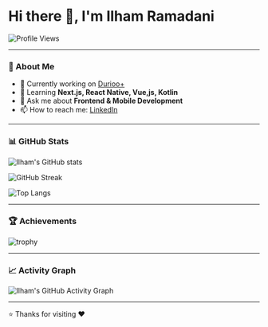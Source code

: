 # Hi there 👋, I'm Ilham Ramadani

![Profile Views](https://komarev.com/ghpvc/?username=ilhamdani97&label=Profile%20views&color=0e75b6&style=flat)

---

### 🚀 About Me
- 🔭 Currently working on [Durioo+](https://duriooplus.com)
- 🌱 Learning **Next.js, React Native, Vue,js, Kotlin**
- 💬 Ask me about **Frontend & Mobile Development**
- 📫 How to reach me: [LinkedIn](https://linkedin.com/in/ilham-ramadani)

---

### 📊 GitHub Stats
![Ilham's GitHub stats](https://github-readme-stats.vercel.app/api?username=ilhamdani97&show_icons=true&theme=tokyonight&hide_border=true)

![GitHub Streak](https://github-readme-streak-stats.herokuapp.com/?user=ilhamdani97&theme=tokyonight&hide_border=true)

![Top Langs](https://github-readme-stats.vercel.app/api/top-langs/?username=ilhamdani97&layout=compact&theme=tokyonight&hide_border=true)

---

### 🏆 Achievements
![trophy](https://github-profile-trophy.vercel.app/?username=ilhamdani97&theme=onedark)

---

### 📈 Activity Graph
![Ilham's GitHub Activity Graph](https://github-readme-activity-graph.vercel.app/graph?username=ilhamdani97&theme=react-dark&hide_border=true)

---

⭐️ Thanks for visiting ❤️
